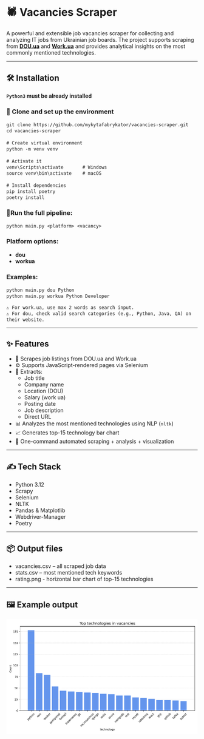 # 🕷️ Vacancies Scraper

A powerful and extensible job vacancies scraper for collecting and analyzing IT jobs from Ukrainian job boards. 
The project supports scraping from **[DOU.ua](https://jobs.dou.ua/)** and **[Work.ua](https://www.work.ua/)** and provides analytical insights on 
the most commonly mentioned technologies.

---
## 🛠 Installation

**`Python3` must be already installed**

### 🔄 Clone and set up the environment

```shell
git clone https://github.com/mykytafabrykator/vacancies-scraper.git
cd vacancies-scraper

# Create virtual environment
python -m venv venv

# Activate it
venv\Scripts\activate       # Windows
source venv\bin\activate    # macOS

# Install dependencies
pip install poetry
poetry install
```

### 🚀Run the full pipeline:

```shell
python main.py <platform> <vacancy>
```

### Platform options:
- **dou**
- **workua**

### Examples:
```shell
python main.py dou Python
python main.py workua Python Developer
```
    ⚠️ For work.ua, use max 2 words as search input.
    ⚠️ For dou, check valid search categories (e.g., Python, Java, QA) on their website.

---

## ✨ Features

- 🔎 Scrapes job listings from DOU.ua and Work.ua
- ⚙️ Supports JavaScript-rendered pages via Selenium
- 📄 Extracts:
  - Job title
  - Company name
  - Location (DOU)
  - Salary (work ua)
  - Posting date
  - Job description
  - Direct URL
- 📊 Analyzes the most mentioned technologies using NLP (`nltk`)
- 📈 Generates top-15 technology bar chart
- 🔄 One-command automated scraping + analysis + visualization

---

## ✍️ Tech Stack

- Python 3.12
- Scrapy
- Selenium
- NLTK
- Pandas & Matplotlib
- Webdriver-Manager
- Poetry

---

## 📦 Output files
- vacancies.csv – all scraped job data
- stats.csv – most mentioned tech keywords
- rating.png - horizontal bar chart of top-15 technologies

---

## 🖼️ Example output
![Rating](vacancies_analysis/data/2025-03-21-637f8453-vacancies-rating.png)